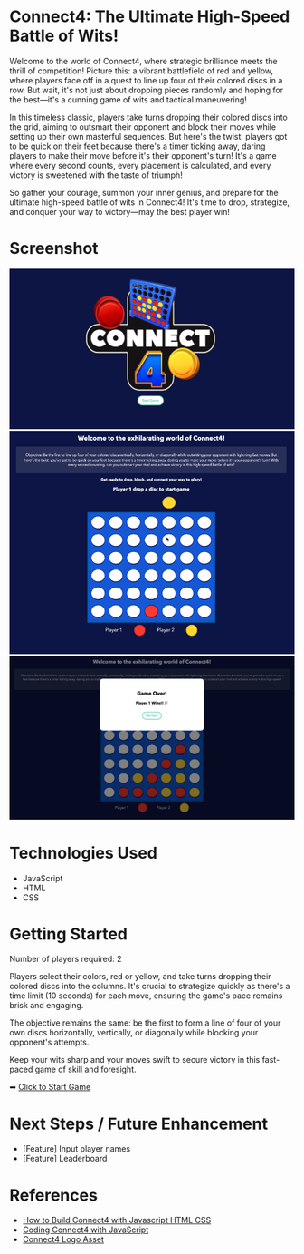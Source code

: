 # Connect4: The Ultimate High-Speed Battle of Wits!

Welcome to the world of Connect4, where strategic brilliance meets the thrill of competition! Picture this: a vibrant battlefield of red and yellow, where players face off in a quest to line up four of their colored discs in a row. But wait, it's not just about dropping pieces randomly and hoping for the best—it's a cunning game of wits and tactical maneuvering!

In this timeless classic, players take turns dropping their colored discs into the grid, aiming to outsmart their opponent and block their moves while setting up their own masterful sequences. But here's the twist: players got to be quick on their feet because there's a timer ticking away, daring players to make their move before it's their opponent's turn! It's a game where every second counts, every placement is calculated, and every victory is sweetened with the taste of triumph!

So gather your courage, summon your inner genius, and prepare for the ultimate high-speed battle of wits in Connect4! It's time to drop, strategize, and conquer your way to victory—may the best player win!

# Screenshot

<img src="./assets/homescreen.png">
<img src="./assets/game.gif">
<img src="./assets/gameover.png">

# Technologies Used

- JavaScript
- HTML
- CSS

# Getting Started

Number of players required: 2

Players select their colors, red or yellow, and take turns dropping their colored discs into the columns. It's crucial to strategize quickly as there's a time limit (10 seconds) for each move, ensuring the game's pace remains brisk and engaging.

The objective remains the same: be the first to form a line of four of your own discs horizontally, vertically, or diagonally while blocking your opponent's attempts.

Keep your wits sharp and your moves swift to secure victory in this fast-paced game of skill and foresight.

➡ [Click to Start Game](https://hongpeichua94.github.io/GA-SEI-PROJ/Connect4/)

# Next Steps / Future Enhancement

- [Feature] Input player names
- [Feature] Leaderboard

# References

- [How to Build Connect4 with Javascript HTML CSS](https://www.youtube.com/watch?v=4ARsthVnCTg&t=1238s)
- [Coding Connect4 with JavaScript](https://www.youtube.com/watch?v=kA9OOeUXXSU)
- [Connect4 Logo Asset](https://www.microsoft.com/en-ai/p/four-in-a-row-connect-4/9n18tqf8909s#activetab=pivot:overviewtab)

[def]: omescreen.pn
